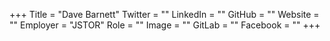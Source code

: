 +++
Title = "Dave Barnett"
Twitter = ""
LinkedIn = ""
GitHub = ""
Website = ""
Employer = "JSTOR"
Role = ""
Image = ""
GitLab = ""
Facebook = ""
+++
